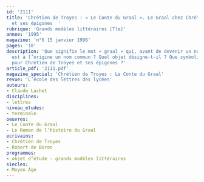```yaml
---
id: '2111'
title: 'Chrétien de Troyes : « Le Conte du Graal ». Le Graal chez Chrétien de Troyes
  et ses épigones  '
rubrique: 'Grands modèles littéraires [Tle]'
annee: '1995'
magazine: 'n°6 15 janvier 1996'
pages: '18'
description: 'Que signifie le mot « graal » qui, avant de devenir un nom propre,
  est à l’origine un nom commun ? Quel objet désigne-t-il ? Que symbolise ce récipient
  pour Chrétien de Troyes et ses épigones ?'
article_pdf: '2111.pdf'
magazine_special: 'Chrétien de Troyes : Le Conte du Graal'
revue: 'L’école des lettres des lycées'
auteurs:
- Claude Lachet
disciplines:
- lettres
niveau_etudes:
- terminale
oeuvres:
- Le Conte du Graal
- Le Roman de l’histoire du Graal
ecrivains:
- Chrétien de Troyes
- Robert de Boron
programmes:
- objet d’étude - grands modèles littéraires
siecles:
- Moyen Âge
---
```


